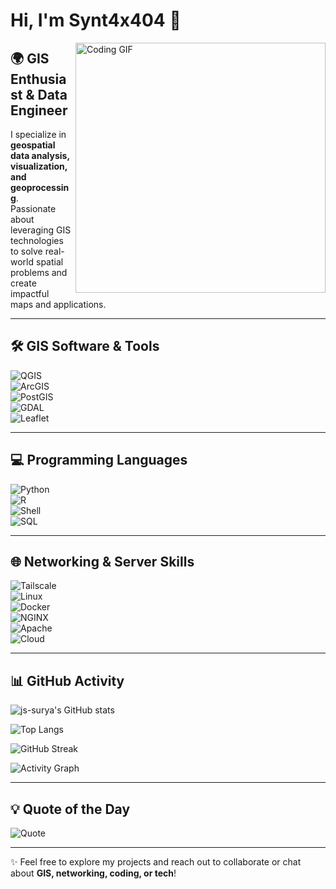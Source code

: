 # Hi, I'm Synt4x404 👋  

<img src="https://media.giphy.com/media/3o7aD2saalBwwftBIY/giphy.gif" width="400" align="right" alt="Coding GIF">  

## 🌍 GIS Enthusiast & Data Engineer  

I specialize in **geospatial data analysis, visualization, and geoprocessing**.  
Passionate about leveraging GIS technologies to solve real-world spatial problems and create impactful maps and applications.  

---

## 🛠️ GIS Software & Tools  

![QGIS](https://img.shields.io/badge/QGIS-3.x-blue?logo=qgis&logoColor=white)  
![ArcGIS](https://img.shields.io/badge/ArcGIS-blue?logo=esri&logoColor=white)  
![PostGIS](https://img.shields.io/badge/PostGIS-3.x-green?logo=postgresql&logoColor=white)  
![GDAL](https://img.shields.io/badge/GDAL-grey?logo=none)  
![Leaflet](https://img.shields.io/badge/Leaflet-0.7.7-green?logo=leaflet&logoColor=white)  

---

## 💻 Programming Languages  

![Python](https://img.shields.io/badge/Python-3.x-yellow?logo=python&logoColor=blue)  
![R](https://img.shields.io/badge/R-4.x-blue?logo=r&logoColor=white)  
![Shell](https://img.shields.io/badge/Shell_Scripting-black?logo=gnu-bash&logoColor=white)  
![SQL](https://img.shields.io/badge/SQL-database-orange?logo=postgresql&logoColor=white)  

---

## 🌐 Networking & Server Skills  

![Tailscale](https://img.shields.io/badge/Tailscale-secure-blue?logo=tailscale&logoColor=white)  
![Linux](https://img.shields.io/badge/Linux-server-important?logo=linux&logoColor=white)  
![Docker](https://img.shields.io/badge/Docker-containers-blue?logo=docker&logoColor=white)  
![NGINX](https://img.shields.io/badge/Nginx-server-green?logo=nginx&logoColor=white)  
![Apache](https://img.shields.io/badge/Apache-server-red?logo=apache&logoColor=white)  
![Cloud](https://img.shields.io/badge/AWS/GCP-cloud-orange?logo=amazonaws&logoColor=white)  

---

## 📊 GitHub Activity  

![js-surya's GitHub stats](https://github-readme-stats.vercel.app/api?username=js-surya&show_icons=true&theme=tokyonight)  

![Top Langs](https://github-readme-stats.vercel.app/api/top-langs/?username=js-surya&layout=compact&theme=tokyonight)  

![GitHub Streak](https://streak-stats.demolab.com?user=js-surya&theme=tokyonight&hide_border=true)  

![Activity Graph](https://github-readme-activity-graph.vercel.app/graph?username=js-surya&theme=react-dark)  

---

## 💡 Quote of the Day  

![Quote](https://quotes-github-readme.vercel.app/api?type=horizontal&theme=dark)  

---

✨ Feel free to explore my projects and reach out to collaborate or chat about **GIS, networking, coding, or tech**!
